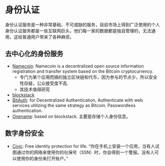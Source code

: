 身份认证
===
身份认证服务是一种非常基础、不可或缺的服务，目前市场上得到广泛使用的个人身份认证服务都是一些互联网巨头，他们每一家的数据都是独自管理的，无法通用，这给普通用户带来了各种麻烦。

## 去中心化的身份服务
* [Namecoin](https://namecoin.info/): Namecoin is a decentralized open source information registration and transfer system based on the Bitcoin cryptocurrency.
  - 专门为某个应用而搞的独立区块链和代币，因为参与的节点少，所以安全性存疑，公众接受度不高.
  - 其技术值得研究
* [blockstack](https://blockstack.org)
* [BitAuth](https://github.com/bitpay/bitauth): for Decentralized Authentication, Authenticate with web services utilizing the same strategy as Bitcoin. Passwordless authentication.
* [Onename](https://onename.com/): based on blockstack. 主要是存储个人身份信息。

## 数字身份安全
* [Civic](https://www.civic.com/): Free identity protection for life. “你在手机上安装一个应用，当有人试图通过你的网络来使用你的社保号（SSN）时，你会得到一个警报。没有人可以使用你的身份来打开账户。”
